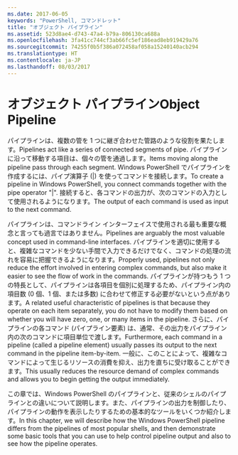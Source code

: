 ```yaml
---
ms.date: 2017-06-05
keywords: "PowerShell, コマンドレット"
title: "オブジェクト パイプライン"
ms.assetid: 523d8ae4-d743-47a4-b79a-806130ca688a
ms.openlocfilehash: 3fa41cc744cf3ab66fc5ef186ead8eb919429a76
ms.sourcegitcommit: 74255f0b5f386a072458af058a15240140acb294
ms.translationtype: HT
ms.contentlocale: ja-JP
ms.lasthandoff: 08/03/2017
---
```

# <a name="object-pipeline"></a><span data-ttu-id="6af4f-103">オブジェクト パイプライン</span><span class="sxs-lookup"><span data-stu-id="6af4f-103">Object Pipeline</span></span>
<span data-ttu-id="6af4f-104">パイプラインは、複数の管を 1 つに継ぎ合わせた管路のような役割を果たします。</span><span class="sxs-lookup"><span data-stu-id="6af4f-104">Pipelines act like a series of connected segments of pipe.</span></span> <span data-ttu-id="6af4f-105">パイプラインに沿って移動する項目は、個々の管を通過します。</span><span class="sxs-lookup"><span data-stu-id="6af4f-105">Items moving along the pipeline pass through each segment.</span></span> <span data-ttu-id="6af4f-106">Windows PowerShell でパイプラインを作成するには、パイプ演算子 (|) を使ってコマンドを接続します。</span><span class="sxs-lookup"><span data-stu-id="6af4f-106">To create a pipeline in Windows PowerShell, you connect commands together with the pipe operator "|".</span></span> <span data-ttu-id="6af4f-107">接続すると、各コマンドの出力が、次のコマンドの入力として使用されるようになります。</span><span class="sxs-lookup"><span data-stu-id="6af4f-107">The output of each command is used as input to the next command.</span></span>

<span data-ttu-id="6af4f-108">パイプラインは、コマンドライン インターフェイスで使用される最も重要な概念と言っても過言ではありません。</span><span class="sxs-lookup"><span data-stu-id="6af4f-108">Pipelines are arguably the most valuable concept used in command-line interfaces.</span></span> <span data-ttu-id="6af4f-109">パイプラインを適切に使用すると、複雑なコマンドを少ない手間で入力できるだけでなく、コマンドの処理の流れを容易に把握できるようになります。</span><span class="sxs-lookup"><span data-stu-id="6af4f-109">Properly used, pipelines not only reduce the effort involved in entering complex commands, but also make it easier to see the flow of work in the commands.</span></span> <span data-ttu-id="6af4f-110">パイプラインが持つもう 1 つの特長として、パイプラインは各項目を個別に処理するため、パイプライン内の項目数 (0 個、1 個、または多数) に合わせて修正する必要がないという点があります。</span><span class="sxs-lookup"><span data-stu-id="6af4f-110">A related useful characteristic of pipelines is that because they operate on each item separately, you do not have to modify them based on whether you will have zero, one, or many items in the pipeline.</span></span> <span data-ttu-id="6af4f-111">さらに、パイプラインの各コマンド (パイプライン要素) は、通常、その出力をパイプライン内の次のコマンドに項目単位で渡します。</span><span class="sxs-lookup"><span data-stu-id="6af4f-111">Furthermore, each command in a pipeline (called a pipeline element) usually passes its output to the next command in the pipeline item-by-item.</span></span> <span data-ttu-id="6af4f-112">一般に、このことによって、複雑なコマンドによって生じるリソースの消費を抑え、出力を直ちに受け取ることができます。</span><span class="sxs-lookup"><span data-stu-id="6af4f-112">This usually reduces the resource demand of complex commands and allows you to begin getting the output immediately.</span></span>

<span data-ttu-id="6af4f-113">この章では、Windows PowerShell のパイプラインと、従来のシェルのパイプラインとの違いについて説明します。また、パイプラインの出力を制御したり、パイプラインの動作を表示したりするための基本的なツールをいくつか紹介します。</span><span class="sxs-lookup"><span data-stu-id="6af4f-113">In this chapter, we will describe how the Windows PowerShell pipeline differs from the pipelines of most popular shells, and then demonstrate some basic tools that you can use to help control pipeline output and also to see how the pipeline operates.</span></span>

